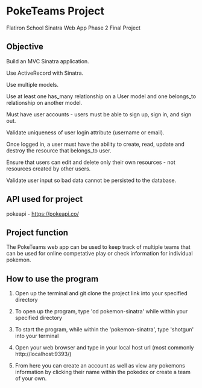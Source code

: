 #  PokeTeams Project
   Flatiron School Sinatra Web App Phase 2 Final Project

## Objective

Build an MVC Sinatra application.

Use ActiveRecord with Sinatra.

Use multiple models.

Use at least one has_many relationship on a User model and one belongs_to relationship on another model.

Must have user accounts - users must be able to sign up, sign in, and sign out.

Validate uniqueness of user login attribute (username or email).

Once logged in, a user must have the ability to create, read, update and destroy the resource that belongs_to user.

Ensure that users can edit and delete only their own resources - not resources created by other users.

Validate user input so bad data cannot be persisted to the database.

## API used for project

   pokeapi - https://pokeapi.co/
   
## Project function
   
   The PokeTeams web app can be used to keep track of multiple teams that can be used for online competative play or check information for individual pokemon.

## How to use the program

1. Open up the terminal and git clone the project link into your specified directory

2. To open up the program, type 'cd pokemon-sinatra' while within your specified directory

3. To start the program, while within the 'pokemon-sinatra', type 'shotgun' into your terminal

4. Open your web browser and type in your local host url (most commonly http://localhost:9393/)

5. From here you can create an account as well as view any pokemons information by clicking their name within the pokedex or create a team of your own.
